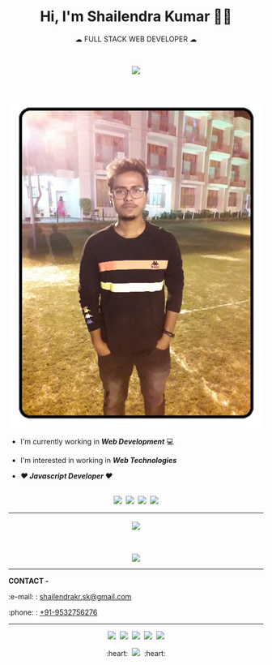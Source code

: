 <h1 align="center">Hi, I'm Shailendra Kumar 👨‍💼</h1>
<p align="center">☁&nbsp;FULL STACK WEB DEVELOPER&nbsp;☁</p>
<br>

<p align="center"><img src="https://komarev.com/ghpvc/?username=develover-sk&label=Profile+Visits&color=A51C30"></img></p>

<br>
<p align="center"><img src="https://github.com/develover-sk/develover-sk/blob/main/Shailendra-rounded-corner.png"></img></p>

* I'm currently working in <strong><i>Web Development</i></strong> :computer:

* I'm interested in working in <strong><i>Web Technologies</i></strong>

* <strong><i>:heart: Javascript Developer :heart:</i></strong>
<br><br>
<p align="center"><a href="https://www.linkedin.com/in/shailendrakrsk/"><img src="https://cdn2.iconfinder.com/data/icons/social-media-2285/512/1_Linkedin_unofficial_colored_svg-24.png"></img></a>&nbsp;&nbsp;<a href="https://www.facebook.com/shailendrakr.sk"><img src="https://cdn0.iconfinder.com/data/icons/social-flat-rounded-rects/512/facebook-24.png"></img></a>&nbsp;&nbsp;<a href="https://www.instagram.com/shailendrakrsk"><img src="https://cdn2.iconfinder.com/data/icons/social-media-applications/64/social_media_applications_3-instagram-24.png"></img></a>&nbsp;&nbsp;<a href="https://www.twitter.com/shailendrakrsk_"><img src="https://cdn2.iconfinder.com/data/icons/social-media-2285/512/1_Twitter3_colored_svg-24.png"></img></a></p>

---
<p align="center"><a href="https://github.com/develover-sk/github-readme-stats">
  <img align="center" src="https://github-readme-stats.vercel.app/api?username=develover-sk&show_icons=true&count_private=true&theme=dracula" width="500px"/>
</a></p>
<br>
<p align="center"><a href="https://github.com/develover-sk/convoychat">
  <img align="center" src="https://github-readme-stats.vercel.app/api/top-langs/?username=develover-sk&layout=compact" width="500px"/>
</a></p>

---

<p><b>CONTACT -</b></p>
<p>:e-mail: : <a href="mailto:shailendrakr.sk@gmail.com">shailendrakr.sk@gmail.com</a></p>
<p>:phone: : <a href="tel:9532756276">+91-9532756276</a></p>

---

<p align="center"><img src="https://media.giphy.com/media/IdyAQJVN2kVPNUrojM/giphy.gif" width="100px"/>&nbsp;&nbsp;<img src="https://media.giphy.com/media/XAxylRMCdpbEWUAvr8/giphy.gif" width="100px"/>&nbsp;&nbsp;<img src="https://media.giphy.com/media/fsEaZldNC8A1PJ3mwp/giphy.gif" width="100px"/>&nbsp;&nbsp;<img src="https://media.giphy.com/media/ln7z2eWriiQAllfVcn/giphy.gif" width="100px"/>&nbsp;&nbsp;<img src="https://media.giphy.com/media/KzJkzjggfGN5Py6nkT/giphy.gif" width="100px"/></p>


<p align="center">:heart:&nbsp;&nbsp;<img src="https://media.giphy.com/media/jRf4JCqluUqIV8AfLm/giphy.gif" height="80px"/>&nbsp;&nbsp;:heart:</p> 
